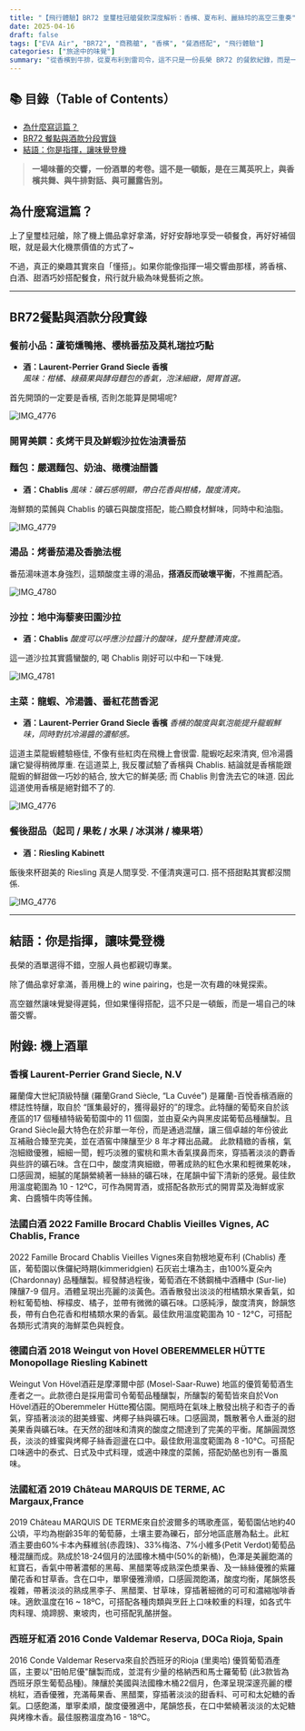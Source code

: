 ```yaml
---
title: "【飛行體驗】BR72 皇璽桂冠艙餐飲深度解析：香檳、夏布利、麗絲玲的高空三重奏"
date: 2025-04-16
draft: false
tags: ["EVA Air", "BR72", "商務艙", "香檳", "餐酒搭配", "飛行體驗"]
categories: ["旅途中的味覺"]
summary: "從香檳到牛排，從夏布利到雷司令，這不只是一份長榮 BR72 的餐飲紀錄，而是一場在高空中展開的味覺交響。"
---
```


## 📚 目錄（Table of Contents）

- [為什麼寫這篇？](#為什麼寫這篇)
- [BR72 餐點與酒款分段實錄](#br72餐點與酒款分段實錄)
- [結語：你是指揮，讓味覺登機](#結語你是指揮讓味覺登機)

> **一場味蕾的交響，一份酒單的考卷。這不是一頓飯，是在三萬英呎上，與香檳共舞、與牛排對話、與可麗露告別。**

## 為什麼寫這篇？

上了皇璽桂冠艙，除了機上備品拿好拿滿，好好安靜地享受一頓餐食，再好好補個眠，就是最大化機票價值的方式了~

不過，真正的樂趣其實來自「懂搭」。如果你能像指揮一場交響曲那樣，將香檳、白酒、甜酒巧妙搭配餐食，飛行就升級為味覺藝術之旅。

---

## BR72餐點與酒款分段實錄

### 餐前小品：蘆筍燻鴨捲、櫻桃番茄及莫札瑞拉巧點
- **酒：Laurent-Perrier Grand Siecle 香檳**  
  *風味：柑橘、綠蘋果與酵母麵包的香氣，泡沫細緻，開胃首選。*

首先開頭的一定要是香檳, 否則怎能算是開場呢?

![IMG_4776](https://live.staticflickr.com/65535/54497154541_7a56b65fc4_c.jpg)

### 開胃美饌：炙烤干貝及鮮蝦沙拉佐油漬番茄
### 麵包：嚴選麵包、奶油、橄欖油醋醬
- **酒：Chablis**
  *風味：礦石感明顯，帶白花香與柑橘，酸度清爽。*

海鮮類的菜餚與 Chablis 的礦石與酸度搭配，能凸顯食材鮮味，同時中和油脂。

![IMG_4779](https://live.staticflickr.com/65535/54497509075_3dfe762aed_c.jpg)

### 湯品：烤番茄湯及香脆法棍

番茄湯味道本身強烈，這類酸度主導的湯品，**搭酒反而破壞平衡**，不推薦配酒。

![IMG_4780](https://live.staticflickr.com/65535/54497348619_f0bec62ae6_c.jpg)

### 沙拉：地中海藜麥田園沙拉
- **酒：Chablis**
  *酸度可以呼應沙拉醬汁的酸味，提升整體清爽度。*

這一道沙拉其實醬蠻酸的, 喝 Chablis 剛好可以中和一下味覺.

![IMG_4781](https://live.staticflickr.com/65535/54497349399_cf982aef2d_c.jpg)

### 主菜：龍蝦、冷湯醬、番紅花茴香泥
- **酒：Laurent-Perrier Grand Siecle 香檳**
  *香檳的酸度與氣泡能提升龍蝦鮮味，同時對抗冷湯醬的濃郁感。*

這道主菜龍蝦體驗極佳, 不像有些紅肉在飛機上會很雷. 龍蝦吃起來清爽, 但冷湯醬讓它變得稍微厚重. 在這道菜上, 我反覆試驗了香檳與 Chablis. 結論就是香檳能跟龍蝦的鮮甜做一巧妙的結合, 放大它的鮮美感; 而 Chablis 則會洗去它的味道. 因此這道使用香檳是絕對錯不了的.

![IMG_4776](https://live.staticflickr.com/65535/54496296072_d758d3b9fc_c.jpg)

### 餐後甜品（起司 / 果乾 / 水果 / 冰淇淋 / 榛果塔）
- **酒：Riesling Kabinett**

飯後來杯甜美的 Riesling 真是人間享受. 不僅清爽還可口. 搭不搭甜點其實都沒關係.

![IMG_4776](https://live.staticflickr.com/65535/54496296542_104150a3b1_c.jpg)

---

## 結語：你是指揮，讓味覺登機

長榮的酒單選得不錯，空服人員也都親切專業。

除了備品拿好拿滿，善用機上的 wine pairing，也是一次有趣的味覺探索。

高空雖然讓味覺變得遲鈍，但如果懂得搭配，這不只是一頓飯，而是一場自己的味蕾交響。


## 附錄: 機上酒單
### 香檳 Laurent-Perrier Grand Siecle, N.V
羅蘭偉大世紀頂級特釀 (羅蘭Grand Siècle, “La Cuvée”) 是羅蘭-百悅香檳酒廠的標誌性特釀，取自於 “匯集最好的，獲得最好的”的理念。此特釀的葡萄來自於該產區的17 個種植特級葡萄園中的 11 個園，並由夏朵內與黑皮諾葡萄品種釀製。且Grand Siècle最大特色在於非單一年份，而是通過混釀，讓三個卓越的年份彼此互補融合臻至完美，並在酒窖中陳釀至少 8 年才釋出品藏。 此款精緻的香檳，氣泡細緻優雅，細細一聞，輕巧淡雅的蜜桃和熏木香氣撲鼻而來，穿插著淡淡的麝香與些許的礦石味。含在口中，酸度清爽細緻，帶著成熟的紅色水果和輕微果乾味，口感圓潤，細膩的尾韻縈繞著一絲絲的礦石味，在尾韻中留下清新的感覺。最佳飲用溫度範圍為 10 - 12ºC，可作為開胃酒，或搭配各款形式的開胃菜及海鮮或家禽、白醬犢牛肉等佳餚。

### 法國白酒 2022 Famille Brocard Chablis Vieilles Vignes, AC Chablis, France
2022 Famille Brocard Chablis Vieilles Vignes來自勃根地夏布利 (Chablis) 產區，葡萄園以侏儸紀時期(kimmeridgien) 石灰岩土壤為主，由100%夏朵內(Chardonnay) 品種釀製。經發酵過程後，葡萄酒在不銹鋼桶中酒糟中 (Sur-lie) 陳釀7-9 個月。酒體呈現出亮麗的淡黃色。酒香散發出淡淡的柑橘類水果香氣，如粉紅葡萄柚、檸檬皮、橘子，並帶有微微的礦石味。口感純淨，酸度清爽，餘韻悠長，帶有白色花香和柑橘類水果的香氣。最佳飲用溫度範圍為 10 - 12°C，可搭配各類形式清爽的海鮮菜色與輕食。

### 德國白酒 2018 Weingut von Hovel OBEREMMELER HÜTTE Monopollage Riesling Kabinett
Weingut Von Hövel酒莊是摩澤爾中部 (Mosel-Saar-Ruwe) 地區的優質葡萄酒生產者之一。此款德白是採用雷司令葡萄品種釀製，所釀製的葡萄皆來自於Von Hövel酒莊的Oberemmeler Hütte獨佔園。開瓶時在氣味上散發出桃子和杏子的香氣，穿插著淡淡的甜美蜂蜜、烤椰子絲與礦石味。口感圓潤，飄散著令人垂涎的甜美果香與礦石味。在天然的甜味和清爽的酸度之間達到了完美的平衡。尾韻圓潤悠長，淡淡的蜂蜜與烤椰子絲香迴盪在口中。最佳飲用溫度範圍為 8 -10°C。可搭配口味適中的泰式、日式及中式料理，或適中辣度的菜餚，搭配奶酪也別有一番風味。

### 法國紅酒 2019 Château MARQUIS DE TERME, AC Margaux,France
2019 Château MARQUIS DE TERME來自於波爾多的瑪歌產區，葡萄園佔地約40公頃，平均為樹齡35年的葡萄藤，土壤主要為礫石，部分地區底層為黏土。此紅酒主要由60%卡本內蘇維翁(赤霞珠)、33%梅洛、7%小維多(Petit Verdot)葡萄品種混釀而成。熟成於18-24個月的法國橡木桶中(50%的新桶)，色澤是美麗飽滿的紅寶石，香氣中帶著濃郁的黑莓、黑醋栗等成熟深色漿果香、及一絲絲優雅的紫羅蘭花香和甘草香。含在口中，單寧優雅滑順，口感圓潤飽滿，酸度均衡，尾韻悠長複雜，帶著淡淡的熟成黑李子、黑醋栗、甘草味，穿插著細微的可可和濃縮咖啡香味。適飲溫度在16 ~ 18ºC，可搭配各種肉類與烹飪上口味較重的料理，如各式牛肉料理、燒蹄膀、東坡肉，也可搭配乳酪拼盤。

### 西班牙紅酒 2016 Conde Valdemar Reserva, DOCa Rioja, Spain
2016 Conde Valdemar Reserva來自於西班牙的Rioja (里奧哈) 優質葡萄酒產區，主要以"田帕尼優"釀製而成，並混有少量的格納西和馬士羅葡萄 (此3款皆為西班牙原生葡萄品種)。陳釀於美國與法國橡木桶22個月，色澤呈現深邃亮麗的櫻桃紅，酒香優雅，充滿莓果香、黑醋栗，穿插著淡淡的甜香料、可可和太妃糖的香氣。口感飽滿，單寧柔順，酸度優雅適中，尾韻悠長，在口中縈繞著淡淡的太妃糖與烤橡木香。最佳服務溫度為16 - 18ºC。